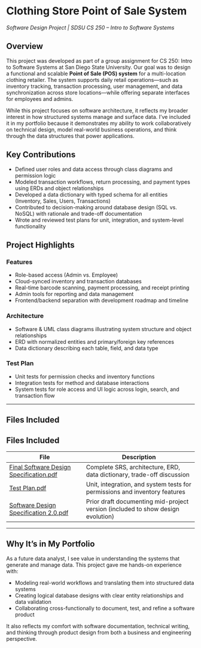 # Clothing Store Point of Sale System  
*Software Design Project | SDSU CS 250 – Intro to Software Systems*

## Overview

This project was developed as part of a group assignment for CS 250: Intro to Software Systems at San Diego State University. Our goal was to design a functional and scalable **Point of Sale (POS) system** for a multi-location clothing retailer. The system supports daily retail operations—such as inventory tracking, transaction processing, user management, and data synchronization across store locations—while offering separate interfaces for employees and admins.

While this project focuses on software architecture, it reflects my broader interest in how structured systems manage and surface data. I’ve included it in my portfolio because it demonstrates my ability to work collaboratively on technical design, model real-world business operations, and think through the data structures that power applications.

## Key Contributions

- Defined user roles and data access through class diagrams and permission logic  
- Modeled transaction workflows, return processing, and payment types using ERDs and object relationships  
- Developed a data dictionary with typed schema for all entities (Inventory, Sales, Users, Transactions)  
- Contributed to decision-making around database design (SQL vs. NoSQL) with rationale and trade-off documentation  
- Wrote and reviewed test plans for unit, integration, and system-level functionality  

## Project Highlights

### Features

- Role-based access (Admin vs. Employee)  
- Cloud-synced inventory and transaction databases  
- Real-time barcode scanning, payment processing, and receipt printing  
- Admin tools for reporting and data management  
- Frontend/backend separation with development roadmap and timeline  

### Architecture

- Software & UML class diagrams illustrating system structure and object relationships  
- ERD with normalized entities and primary/foreign key references  
- Data dictionary describing each table, field, and data type  

### Test Plan

- Unit tests for permission checks and inventory functions  
- Integration tests for method and database interactions  
- System tests for role access and UI logic across login, search, and transaction flow  

---

## Files Included

## Files Included

| File                                                                 | Description                                                                 |
|----------------------------------------------------------------------|-----------------------------------------------------------------------------|
| [Final Software Design Specification.pdf](./Final%20Software%20Design%20Specification.pdf) | Complete SRS, architecture, ERD, data dictionary, trade-off discussion      |
| [Test Plan.pdf](./%20Test%20Plan.pdf)                                   | Unit, integration, and system tests for permissions and inventory features  |
| [Software Design Specification 2.0.pdf](./history/Software%20Design%20Specification%202.0.pdf) | Prior draft documenting mid-project version (included to show design evolution) |

---

## Why It’s in My Portfolio

As a future data analyst, I see value in understanding the systems that generate and manage data. This project gave me hands-on experience with:

- Modeling real-world workflows and translating them into structured data systems  
- Creating logical database designs with clear entity relationships and data validation  
- Collaborating cross-functionally to document, test, and refine a software product  

It also reflects my comfort with software documentation, technical writing, and thinking through product design from both a business and engineering perspective.
